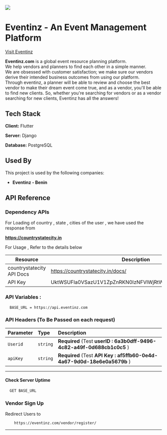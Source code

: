 ![](https://eventinz.com/static/main_home1/assets/images/logo-desktop.png)

# Eventinz - An Event Management Platform

[Visit Eventinz](https://eventinz.com/staging/)

**Eventinz.com** is a global event resource planning platform.  
We help vendors and planners to find each other in a simple manner.  
We are obsessed with customer satisfaction; we make sure our vendors derive their intended business outcomes from using our platform.  
Through eventinz, a planner will be able to review and choose the best vendor to make their dream event come true, and as a vendor, you'll be able to find new clients. So, whether you're searching for vendors or as a vendor searching for new clients, Eventinz has all the answers!

## Tech Stack

**Client:** Flutter

**Server:** Django

**Database:** PostgreSQL

## Used By

This project is used by the following companies:

- **Eventinz - Benin**
    


## API Reference

### Dependency APIs 

For Loading of country , state , cities of the user , we have used the response from

**https://countrystatecity.in** 

For Usage , Refer to the details below

| Resource                      | Description                                              |
|---------------------------|----------------------------------------------------------|
| countrystatecity API Docs | https://countrystatecity.in/docs/                        |
| API Key                   | UktWSUFIa0VSazU1V1ZpZnRKN0IzNFVlWjRtWlR4bDl0Tm43RFcyNA== |

### API Variables : 

```
  BASE_URL = https://api.eventinz.com
```
### API Headers (To Be Passed on each request)


| Parameter | Type     | Description                       |
| :-------- | :------- | :-------------------------------- |
| `Userid`      | `string` | **Required** (Test **userID : 6a3b0dff-9496-4c82-a49f-0d688cb1c0c5**	) |
| `apiKey`      | `string` | **Required** (Test **API Key : af5ffb60-0e4d-4a67-9d0d-18e6e0a5679b**	)|

---

#### Check Server Uptime

```
  GET BASE_URL
```

### Vendor Sign Up

Redirect Users to 

```
    https://eventinz.com/vendor/register/
```

---

